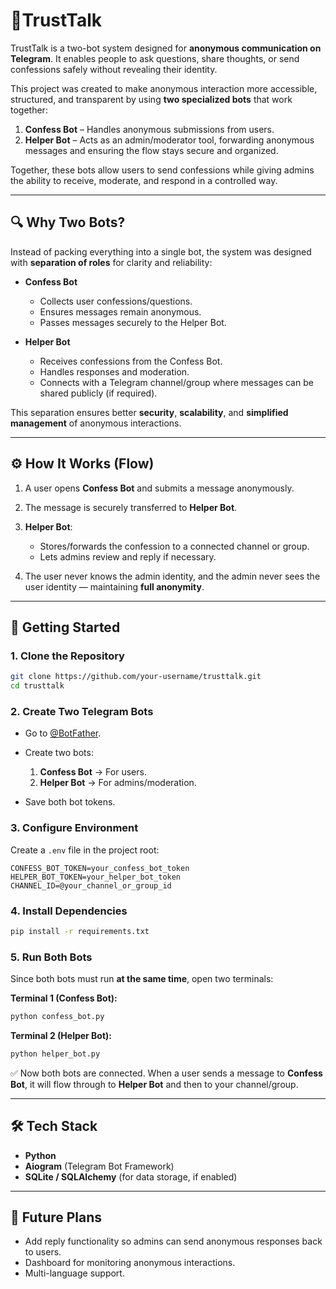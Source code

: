 # 🤝TrustTalk 

TrustTalk is a two-bot system designed for **anonymous communication on Telegram**. It enables people to ask questions, share thoughts, or send confessions safely without revealing their identity.

This project was created to make anonymous interaction more accessible, structured, and transparent by using **two specialized bots** that work together:

1. **Confess Bot** – Handles anonymous submissions from users.
2. **Helper Bot** – Acts as an admin/moderator tool, forwarding anonymous messages and ensuring the flow stays secure and organized.

Together, these bots allow users to send confessions while giving admins the ability to receive, moderate, and respond in a controlled way.

---

## 🔍 Why Two Bots?

Instead of packing everything into a single bot, the system was designed with **separation of roles** for clarity and reliability:

* **Confess Bot**

  * Collects user confessions/questions.
  * Ensures messages remain anonymous.
  * Passes messages securely to the Helper Bot.

* **Helper Bot**

  * Receives confessions from the Confess Bot.
  * Handles responses and moderation.
  * Connects with a Telegram channel/group where messages can be shared publicly (if required).

This separation ensures better **security**, **scalability**, and **simplified management** of anonymous interactions.

---

## ⚙️ How It Works (Flow)

1. A user opens **Confess Bot** and submits a message anonymously.
2. The message is securely transferred to **Helper Bot**.
3. **Helper Bot**:

   * Stores/forwards the confession to a connected channel or group.
   * Lets admins review and reply if necessary.
4. The user never knows the admin identity, and the admin never sees the user identity — maintaining **full anonymity**.

---

## 🚀 Getting Started

### 1. Clone the Repository

```bash
git clone https://github.com/your-username/trusttalk.git
cd trusttalk
```

### 2. Create Two Telegram Bots

* Go to [@BotFather](https://t.me/botfather).
* Create two bots:

  1. **Confess Bot** → For users.
  2. **Helper Bot** → For admins/moderation.
* Save both bot tokens.

### 3. Configure Environment

Create a `.env` file in the project root:

```env
CONFESS_BOT_TOKEN=your_confess_bot_token
HELPER_BOT_TOKEN=your_helper_bot_token
CHANNEL_ID=@your_channel_or_group_id
```

### 4. Install Dependencies

```bash
pip install -r requirements.txt
```

### 5. Run Both Bots

Since both bots must run **at the same time**, open two terminals:

**Terminal 1 (Confess Bot):**

```bash
python confess_bot.py
```

**Terminal 2 (Helper Bot):**

```bash
python helper_bot.py
```

✅ Now both bots are connected. When a user sends a message to **Confess Bot**, it will flow through to **Helper Bot** and then to your channel/group.

---

## 🛠️ Tech Stack

* **Python**
* **Aiogram** (Telegram Bot Framework)
* **SQLite / SQLAlchemy** (for data storage, if enabled)

---

## 🌟 Future Plans

* Add reply functionality so admins can send anonymous responses back to users.
* Dashboard for monitoring anonymous interactions.
* Multi-language support.


